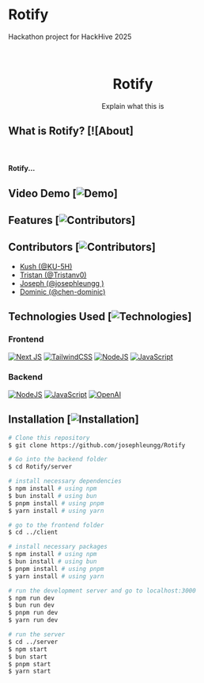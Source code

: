 # Rotify
Hackathon project for HackHive 2025

<br />
<div align="center">
  <h1>Rotify</h1>
  <p align="center">
    Explain what this is
  </p>
</div>

## What is Rotify? [![About]

<br/>
<h4>Rotify...</h4>

## Video Demo [![Demo](https://img.shields.io/badge/Demo-yellow)]

## Features [![Contributors](https://img.shields.io/badge/Features-green)]

## Contributors [![Contributors](https://img.shields.io/badge/Contributors-brown)]
- [Kush (@KU-5H)](https://github.com/KU-5H)
- [Tristan (@Tristanv0)](https://github.com/Tristanv0) 
- [Joseph (@josephleungg )](https://github.com/josephleungg)
- [Dominic (@chen-dominic)](https://github.com/chen-dominic)

## Technologies Used [![Technologies](https://img.shields.io/badge/Technologies-blue)]
### Frontend
[![Next JS](https://img.shields.io/badge/Next-black?style=for-the-badge&logo=next.js&logoColor=white)](https://nextjs.org/)
[![TailwindCSS](https://img.shields.io/badge/tailwindcss-%2338B2AC.svg?style=for-the-badge&logo=tailwind-css&logoColor=white)](https://tailwindcss.com/)
[![NodeJS](https://img.shields.io/badge/node.js-6DA55F?style=for-the-badge&logo=node.js&logoColor=white)](https://nodejs.org/en)
[![JavaScript](https://img.shields.io/badge/javascript-%23323330.svg?style=for-the-badge&logo=javascript&logoColor=%23F7DF1E)](https://developer.mozilla.org/en-US/docs/Web/JavaScript)

### Backend
[![NodeJS](https://img.shields.io/badge/node.js-6DA55F?style=for-the-badge&logo=node.js&logoColor=white)](https://nodejs.org/en)
[![JavaScript](https://img.shields.io/badge/javascript-%23323330.svg?style=for-the-badge&logo=javascript&logoColor=%23F7DF1E)](https://developer.mozilla.org/en-US/docs/Web/JavaScript)
[![OpenAI](https://img.shields.io/badge/openAI-74aa9c?style=for-the-badge&logo=openai&logoColor=white)](https://openai.com/)

## Installation [![Installation](https://img.shields.io/badge/Installation-purple)]
```bash
# Clone this repository
$ git clone https://github.com/josephleungg/Rotify

# Go into the backend folder
$ cd Rotify/server

# install necessary dependencies
$ npm install # using npm
$ bun install # using bun
$ pnpm install # using pnpm
$ yarn install # using yarn

# go to the frontend folder
$ cd ../client

# install necessary packages
$ npm install # using npm
$ bun install # using bun
$ pnpm install # using pnpm
$ yarn install # using yarn

# run the development server and go to localhost:3000
$ npm run dev
$ bun run dev
$ pnpm run dev
$ yarn run dev

# run the server
$ cd ../server
$ npm start
$ bun start
$ pnpm start
$ yarn start
```
